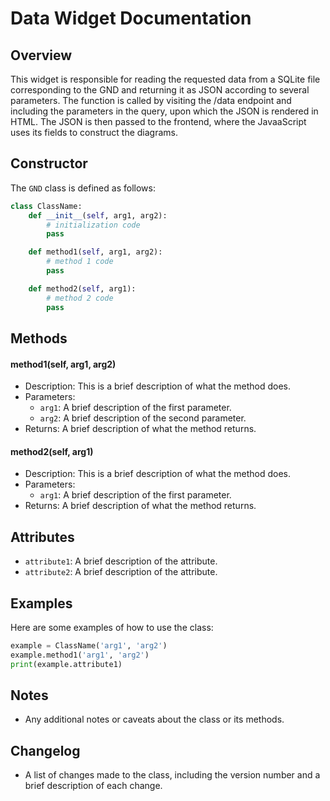 # Data Widget Documentation

## Overview
This widget is responsible for reading the requested data from a SQLite file corresponding to the GND and returning it as JSON according to several parameters. The function is called by visiting the /data endpoint and including the parameters in the query, upon which the JSON is rendered in HTML. The JSON is then passed to the frontend, where the JavaaScript uses its fields to construct the diagrams.

## Constructor
The `GND` class is defined as follows:
```python
class ClassName:
    def __init__(self, arg1, arg2):
        # initialization code
        pass

    def method1(self, arg1, arg2):
        # method 1 code
        pass

    def method2(self, arg1):
        # method 2 code
        pass
```

## Methods


#### method1(self, arg1, arg2)

* Description: This is a brief description of what the method does.
* Parameters:
    * `arg1`: A brief description of the first parameter.
    * `arg2`: A brief description of the second parameter.
* Returns: A brief description of what the method returns.

#### method2(self, arg1)

* Description: This is a brief description of what the method does.
* Parameters:
    * `arg1`: A brief description of the first parameter.
* Returns: A brief description of what the method returns.

## Attributes


* `attribute1`: A brief description of the attribute.
* `attribute2`: A brief description of the attribute.

## Examples

Here are some examples of how to use the class:
```python
example = ClassName('arg1', 'arg2')
example.method1('arg1', 'arg2')
print(example.attribute1)
```

## Notes


* Any additional notes or caveats about the class or its methods.

## Changelog


* A list of changes made to the class, including the version number and a brief description of each change.